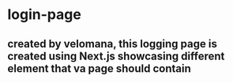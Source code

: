# login-page
## created by velomana, this logging page is created using Next.js showcasing different element that va page should contain 
